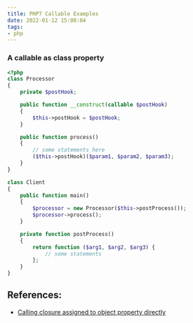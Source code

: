 ```yaml
---
title: PHP7 Callable Examples
date: 2022-01-12 15:08:04
tags:
- php
---
```


### A callable as class property

```php
<?php
class Processor
{
    private $postHook;

    public function __construct(callable $postHook)
    {
        $this->postHook = $postHook;
    }

    public function process()
    {
        // some statements here
        ($this->postHook)($param1, $param2, $param3);
    }
}

class Client
{
    public function main()
    {
        $processor = new Processor($this->postProcess());
        $processor->process();
    }

    private function postProcess()
    {
        return function ($arg1, $arg2, $arg3) {
            // some statements
        };
    }
}
```

## References:

- [Calling closure assigned to object property directly](https://stackoverflow.com/questions/4535330/calling-closure-assigned-to-object-property-directly/4535383#4535383)
